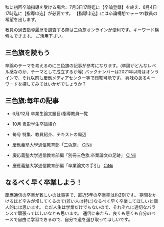 ﻿---
layout: post
categories: [慶應通信, 情報]
tags: [慶應通信, 卒業論文, 卒業論文構想, 論文構想, 三色旗, 卒業率]
slug: "1122"
---
秋に初回卒論指導を受ける場合、7月3日17時迄に【卒論登録】を終え、8月4日17時迄に【指導申込】が必要です。
【指導申込】には卒論構想でテーマ/教員の希望を出します。

教員の過去指導履歴を調査する際は三色旗オンラインが便利です。キーワード検索もできます。
ご活用下さい。

## 三色旗を読もう
卒論のテーマを考えるのに三色旗の記事が参考になります。(卒論がどんなレベル感なのか、テーマとして成立するか等)
バックナンバーは2021年以降はオンラインで、それ以前も慶應メディアセンター等で閲覧可能です。
興味のあるキーワードを探してみてはいかがでしょうか？

## 三色旗:毎年の記事
* 6月/12月 卒業生論文題目/指導教員一覧
* 10月 表彰学生卒論紹介
* 毎号 特集、教員紹介、テキストの周辺

* 慶應義塾大學通信教育部「三色旗」
[CiNii](https://ci.nii.ac.jp/ncid/AN0010520X)
* 慶応義塾大学通信教育部編「別冊三色旗:卒業論文の足跡」
[CiNii](https://ci.nii.ac.jp/ncid/BN12276081)
* 慶應義塾大学通信教育部編「卒業論文の手引」
[CiNii](https://ci.nii.ac.jp/ncid/BA62399955)

## なるべく早く卒業しよう！
慶應通信の卒業が難しいのは事実で、直近5年の卒業率は約2割です。
期間をかけるほど辛みが増してくるので(若い人は特に)なるべく早く卒業してほしいと個人的には思います。
ただ人生は学業だけでもないので、それぞれに適切なバランスで頑張ってほしいなとも思います。
通信に来たら、良くも悪くも自分のペースで自由に学習できるので、自分で道を選び取ってほしいです。